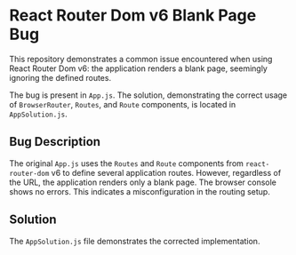# React Router Dom v6 Blank Page Bug

This repository demonstrates a common issue encountered when using React Router Dom v6: the application renders a blank page, seemingly ignoring the defined routes.

The bug is present in `App.js`.  The solution, demonstrating the correct usage of `BrowserRouter`, `Routes`, and `Route` components, is located in `AppSolution.js`.

## Bug Description

The original `App.js` uses the `Routes` and `Route` components from `react-router-dom` v6 to define several application routes. However, regardless of the URL, the application renders only a blank page.  The browser console shows no errors. This indicates a misconfiguration in the routing setup.

## Solution

The `AppSolution.js` file demonstrates the corrected implementation.
